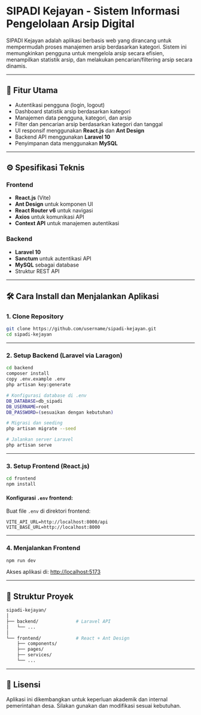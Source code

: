 # SIPADI Kejayan - Sistem Informasi Pengelolaan Arsip Digital

SIPADI Kejayan adalah aplikasi berbasis web yang dirancang untuk mempermudah proses manajemen arsip berdasarkan kategori. Sistem ini memungkinkan pengguna untuk mengelola arsip secara efisien, menampilkan statistik arsip, dan melakukan pencarian/filtering arsip secara dinamis.

---

## 🚀 Fitur Utama

- Autentikasi pengguna (login, logout)
- Dashboard statistik arsip berdasarkan kategori
- Manajemen data pengguna, kategori, dan arsip
- Filter dan pencarian arsip berdasarkan kategori dan tanggal
- UI responsif menggunakan **React.js** dan **Ant Design**
- Backend API menggunakan **Laravel 10**
- Penyimpanan data menggunakan **MySQL**

---

## ⚙️ Spesifikasi Teknis

### Frontend
- **React.js** (Vite)
- **Ant Design** untuk komponen UI
- **React Router v6** untuk navigasi
- **Axios** untuk komunikasi API
- **Context API** untuk manajemen autentikasi

### Backend
- **Laravel 10**
- **Sanctum** untuk autentikasi API
- **MySQL** sebagai database
- Struktur REST API

---

## 🛠️ Cara Install dan Menjalankan Aplikasi

### 1. Clone Repository

```bash
git clone https://github.com/username/sipadi-kejayan.git
cd sipadi-kejayan
```

---

### 2. Setup Backend (Laravel via Laragon)

```bash
cd backend
composer install
copy .env.example .env
php artisan key:generate

# Konfigurasi database di .env
DB_DATABASE=db_sipadi
DB_USERNAME=root
DB_PASSWORD=(sesuaikan dengan kebutuhan)

# Migrasi dan seeding
php artisan migrate --seed

# Jalankan server Laravel
php artisan serve
```

---

### 3. Setup Frontend (React.js)

```bash
cd frontend
npm install
```

#### Konfigurasi `.env` frontend:

Buat file `.env` di direktori frontend:

```env
VITE_API_URL=http://localhost:8000/api
VITE_BASE_URL=http://localhost:8000
```

---

### 4. Menjalankan Frontend

```bash
npm run dev
```

Akses aplikasi di: [http://localhost:5173](http://localhost:5173)

---

## 📁 Struktur Proyek

```bash
sipadi-kejayan/
│
├── backend/              # Laravel API
│   └── ...
│
└── frontend/             # React + Ant Design
    ├── components/
    ├── pages/
    ├── services/
    └── ...
```

---

## 📜 Lisensi

Aplikasi ini dikembangkan untuk keperluan akademik dan internal pemerintahan desa. Silakan gunakan dan modifikasi sesuai kebutuhan.